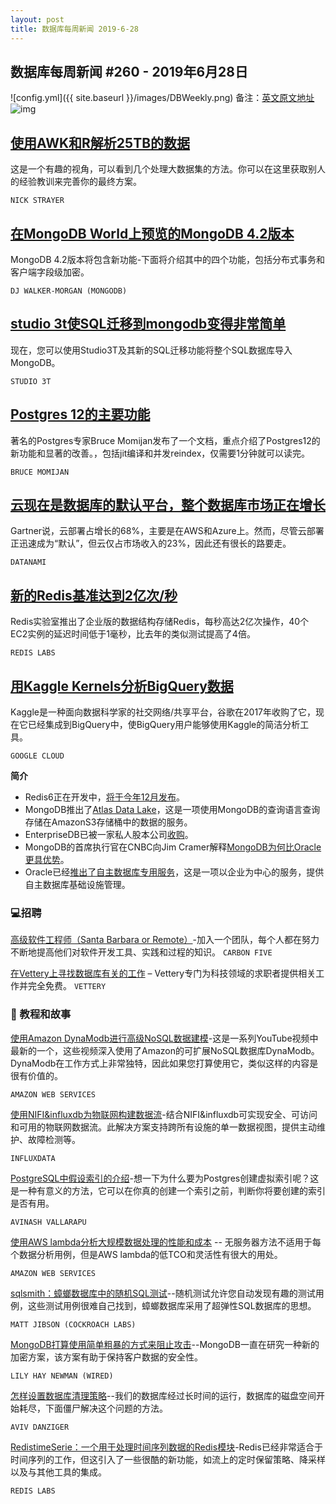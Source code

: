 ```yaml
---
layout: post
title: 数据库每周新闻 2019-6-28
---
```


## 数据库每周新闻 #260 - 2019年6月28日
![config.yml]({{ site.baseurl }}/images/DBWeekly.png)
备注：[英文原文地址](https://dbweekly.com/issues/260)
![img](<https://res.cloudinary.com/cpress/image/upload/w_1280,e_sharpen:60/oznmvemhqzly31jmrymk.jpg>)

## [使用AWK和R解析25TB的数据](https://livefreeordichotomize.com/2019/06/04/using_awk_and_r_to_parse_25tb/)
这是一个有趣的视角，可以看到几个处理大数据集的方法。你可以在这里获取别人的经验教训来完善你的最终方案。

`NICK STRAYER`

## [在MongoDB World上预览的MongoDB 4.2版本](https://www.mongodb.com/blog/post/mongodb-42-previewed-at-mongodb-world)
MongoDB 4.2版本将包含新功能-下面将介绍其中的四个功能，包括分布式事务和客户端字段级加密。

`DJ WALKER-MORGAN (MONGODB)`

## [studio 3t使SQL迁移到mongodb变得非常简单](https://studio3t.com/knowledge-base/articles/import-sql-database-to-mongodb/?utm_source=cooper&utm_medium=newsletter&utm_campaign=june13)
现在，您可以使用Studio3T及其新的SQL迁移功能将整个SQL数据库导入MongoDB。

`STUDIO 3T`



## [Postgres 12的主要功能](https://momjian.us/main/writings/pgsql/features.pdf)

著名的Postgres专家Bruce Momijan发布了一个文档，重点介绍了Postgres12的新功能和显著的改善。，包括jit编译和并发reindex，仅需要1分钟就可以读完。

`BRUCE MOMIJAN`

## [云现在是数据库的默认平台，整个数据库市场正在增长](https://www.datanami.com/2019/06/26/cloud-now-default-platform-for-databases-gartner-says/)
Gartner说，云部署占增长的68%，主要是在AWS和Azure上。然而，尽管云部署正迅速成为“默认”，但云仅占市场收入的23%，因此还有很长的路要走。

`DATANAMI`

## [新的Redis基准达到2亿次/秒](https://redislabs.com/blog/redis-enterprise-extends-linear-scalability-200m-ops-sec/)

Redis实验室推出了企业版的数据结构存储Redis，每秒高达2亿次操作，40个EC2实例的延迟时间低于1毫秒，比去年的类似测试提高了4倍。

`REDIS LABS`



## [用Kaggle Kernels分析BigQuery数据](https://cloud.google.com/blog/products/data-analytics/analyze-bigquery-data-with-kaggle-kernels-notebooks)

Kaggle是一种面向数据科学家的社交网络/共享平台，谷歌在2017年收购了它，现在它已经集成到BigQuery中，使BigQuery用户能够使用Kaggle的简洁分析工具。

`GOOGLE CLOUD`



**简介**

- Redis6正在开发中，[将于今年12月发布](https://twitter.com/RedisLabs/status/1144242384189788160)。
- MongoDB推出了[Atlas Data Lake](https://www.mongodb.com/blog/post/mongodb-atlas-data-lake-debuts-at-mongodb-world)，这是一项使用MongoDB的查询语言查询存储在AmazonS3存储桶中的数据的服务。
- EnterpriseDB已被一家私人股本公司[收购](https://www.prnewswire.com/news-releases/enterprisedb-acquired-by-great-hill-partners-300875303.html)。
- MongoDB的首席执行官在CNBC向Jim Cramer解释[MongoDB为何比Oracle更具优势](https://www.cnbc.com/video/2019/06/20/mongodb-ceo-explains-why-the-company-has-an-edge-over-oracle-in-database.html)。
- Oracle已经[推出了自主数据库专用服务](https://venturebeat.com/2019/06/26/oracle-launches-autonomous-database-dedicated-for-enterprise-customers/)，这是一项以企业为中心的服务，提供自主数据库基础设施管理。



### 💻招聘
[高级软件工程师（Santa Barbara or Remote）](https://www.invoca.com/company/job-listings/?gh_jid=4293087002&gh_src=2cce24422)-加入一个团队，每个人都在努力不断地提高他们对软件开发工具、实践和过程的知识。
`CARBON FIVE`

[在Vettery上寻找数据库有关的工作](https://www.vettery.com/tech?utm_source=newsletter&utm_medium=cooper-dbweekly&utm_term=tech&utm_content=grouped&utm_campaign=ad-88878) – Vettery专门为科技领域的求职者提供相关工作并完全免费。
`VETTERY`

### 📒 教程和故事

[使用Amazon DynaModb进行高级NoSQL数据建模](https://www.youtube.com/watch?v=nhUtZ7suZWI)-这是一系列YouTube视频中最新的一个，这些视频深入使用了Amazon的可扩展NoSQL数据库DynaModb。DynaModb在工作方式上非常独特，因此如果您打算使用它，类似这样的内容是很有价值的。

`AMAZON WEB SERVICES`

[使用NIFI&influxdb为物联网构建数据流](https://www.influxdata.com/blog/building-a-data-stream-for-iot-with-nifi-and-influxdb/?utm_campaign=iot&utm_medium=newsletter&utm_source=cooperpress)-结合NIFI&influxdb可实现安全、可访问和可用的物联网数据流。此解决方案支持跨所有设施的单一数据视图，提供主动维护、故障检测等。

`INFLUXDATA `



[PostgreSQL中假设索引的介绍](https://www.percona.com/blog/2019/06/21/hypothetical-indexes-in-postgresql/)-想一下为什么要为Postgres创建虚拟索引呢？这是一种有意义的方法，它可以在你真的创建一个索引之前，判断你将要创建的索引是否有用。

`AVINASH VALLARAPU`



[使用AWS lambda分析大规模数据处理的性能和成本](https://aws.amazon.com/cn/blogs/apn/analyzing-performance-and-cost-of-large-scale-data-processing-with-aws-lambda/) -- 无服务器方法不适用于每个数据分析用例，但是AWS lambda的低TCO和灵活性有很大的用处。

`AMAZON WEB SERVICES`



[sqlsmith：蟑螂数据库中的随机SQL测试](https://www.cockroachlabs.com/blog/sqlsmith-randomized-sql-testing/)--随机测试允许您自动发现有趣的测试用例，这些测试用例很难自己找到，蟑螂数据库采用了超弹性SQL数据库的思想。

`MATT JIBSON (COCKROACH LABS)`



[MongoDB打算使用简单粗暴的方式来阻止攻击]( https://www.wired.com/story/field-level-encryption-databases-mongobd/)--MongoDB一直在研究一种新的加密方案，该方案有助于保持客户数据的安全性。

`LILY HAY NEWMAN (WIRED)`



[怎样设置数据库清理策略]( https://blog.overops.com/spring-cleaning-at-overops-how-and-why-we-changed-our-db-cleaning-strategy/)--我们的数据库经过长时间的运行，数据库的磁盘空间开始耗尽，下面僵尸解决这个问题的方法。

`AVIV DANZIGER`



[RedistimeSerie：一个用于处理时间序列数据的Redis模块](https://redislabs.com/blog/redistimeseries-ga-making-4th-dimension-truly-immersive/)-Redis已经非常适合于时间序列的工作，但这引入了一些很酷的新功能，如流上的定时保留策略、降采样以及与其他工具的集成。

`REDIS LABS`